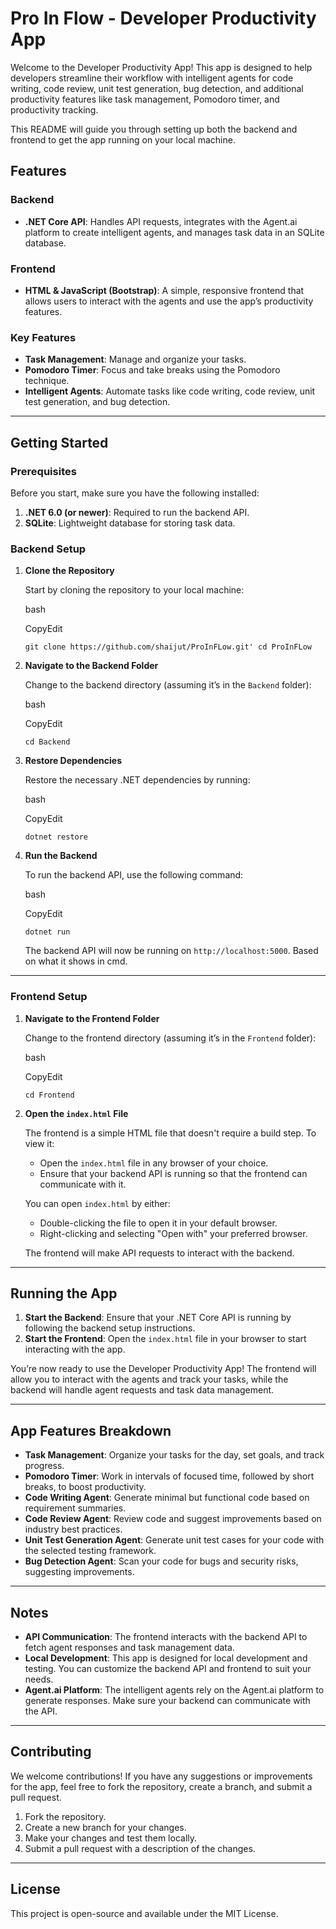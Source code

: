 
# Pro In Flow - Developer Productivity App

Welcome to the Developer Productivity App! This app is designed to help developers streamline their workflow with intelligent agents for code writing, code review, unit test generation, bug detection, and additional productivity features like task management, Pomodoro timer, and productivity tracking.

This README will guide you through setting up both the backend and frontend to get the app running on your local machine.

## Features

### Backend

-   **.NET Core API**: Handles API requests, integrates with the Agent.ai platform to create intelligent agents, and manages task data in an SQLite database.

### Frontend

-   **HTML & JavaScript (Bootstrap)**: A simple, responsive frontend that allows users to interact with the agents and use the app’s productivity features.

### Key Features

-   **Task Management**: Manage and organize your tasks.
-   **Pomodoro Timer**: Focus and take breaks using the Pomodoro technique.
-   **Intelligent Agents**: Automate tasks like code writing, code review, unit test generation, and bug detection.

----------

## Getting Started

### Prerequisites

Before you start, make sure you have the following installed:

1.  **.NET 6.0 (or newer)**: Required to run the backend API.
2.  **SQLite**: Lightweight database for storing task data.

### Backend Setup

1.  **Clone the Repository**
    
    Start by cloning the repository to your local machine:
    
    bash
    
    CopyEdit
    
    `git clone https://github.com/shaijut/ProInFLow.git'
    cd ProInFLow` 
    
2.  **Navigate to the Backend Folder**
    
    Change to the backend directory (assuming it’s in the `Backend` folder):
    
    bash
    
    CopyEdit
    
    `cd Backend` 
    
3.  **Restore Dependencies**
    
    Restore the necessary .NET dependencies by running:
    
    bash
    
    CopyEdit
    
    `dotnet restore` 
    
4.  **Run the Backend**
    
    To run the backend API, use the following command:
    
    bash
    
    CopyEdit
    
    `dotnet run` 
    
    The backend API will now be running on `http://localhost:5000`. Based on what it shows in cmd.


----------

### Frontend Setup

1.  **Navigate to the Frontend Folder**
    
    Change to the frontend directory (assuming it’s in the `Frontend` folder):
    
    bash
    
    CopyEdit
    
    `cd Frontend` 
    
2.  **Open the `index.html` File**
    
    The frontend is a simple HTML file that doesn't require a build step. To view it:
    
    -   Open the `index.html` file in any browser of your choice.
    -   Ensure that your backend API is running so that the frontend can communicate with it.
    
    You can open `index.html` by either:
    
    -   Double-clicking the file to open it in your default browser.
    -   Right-clicking and selecting "Open with" your preferred browser.
    
    The frontend will make API requests to interact with the backend.
    

----------

## Running the App

1.  **Start the Backend**: Ensure that your .NET Core API is running by following the backend setup instructions.
2.  **Start the Frontend**: Open the `index.html` file in your browser to start interacting with the app.

You’re now ready to use the Developer Productivity App! The frontend will allow you to interact with the agents and track your tasks, while the backend will handle agent requests and task data management.

----------

## App Features Breakdown

-   **Task Management**: Organize your tasks for the day, set goals, and track progress.
-   **Pomodoro Timer**: Work in intervals of focused time, followed by short breaks, to boost productivity.
-   **Code Writing Agent**: Generate minimal but functional code based on requirement summaries.
-   **Code Review Agent**: Review code and suggest improvements based on industry best practices.
-   **Unit Test Generation Agent**: Generate unit test cases for your code with the selected testing framework.
-   **Bug Detection Agent**: Scan your code for bugs and security risks, suggesting improvements.

----------

## Notes

-   **API Communication**: The frontend interacts with the backend API to fetch agent responses and task management data.
-   **Local Development**: This app is designed for local development and testing. You can customize the backend API and frontend to suit your needs.
-   **Agent.ai Platform**: The intelligent agents rely on the Agent.ai platform to generate responses. Make sure your backend can communicate with the API.

----------

## Contributing

We welcome contributions! If you have any suggestions or improvements for the app, feel free to fork the repository, create a branch, and submit a pull request.

1.  Fork the repository.
2.  Create a new branch for your changes.
3.  Make your changes and test them locally.
4.  Submit a pull request with a description of the changes.

----------

## License

This project is open-source and available under the MIT License.
